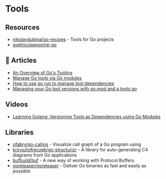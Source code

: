 # Tools

## Resources
- [nikolaydubina/go-recipes](https://github.com/nikolaydubina/go-recipes) - Tools for Go projects
- [avelino/awesome-go](https://github.com/avelino/awesome-go)

## 📕 Articles
- [An Overview of Go's Tooling](https://www.alexedwards.net/blog/an-overview-of-go-tooling)
- [Manage Go tools via Go modules](https://marcofranssen.nl/manage-go-tools-via-go-modules)
- [How to use go run to manage tool dependencies](https://www.alexedwards.net/blog/using-go-run-to-manage-tool-dependencies)
- [Managing your Go tool versions with go.mod and a tools.go](https://www.jvt.me/posts/2022/06/15/go-tools-dependency-management/)

## Videos
- [Learning Golang: Versioning Tools as Dependencies using Go Modules](https://www.youtube.com/watch?v=g_5n0W27XcY)

## Libraries
- [ofabry/go-callvis](https://github.com/ofabry/go-callvis) - Visualize call graph of a Go program using 
- [krzysztofreczek/go-structurizr](https://github.com/krzysztofreczek/go-structurizr) - A library for auto-generating C4 diagrams from Go applications
- [bufbuild/buf](https://github.com/bufbuild/buf) - A new way of working with Protocol Buffers.
- [goreleaser/goreleaser](https://github.com/goreleaser/goreleaser) - Deliver Go binaries as fast and easily as possible